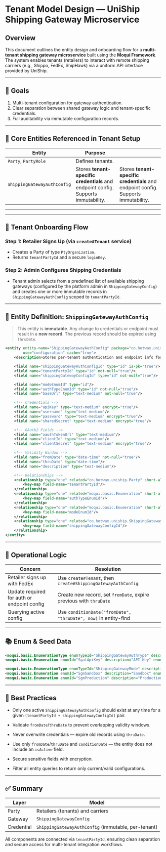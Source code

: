 # Tenant Model Design — UniShip Shipping Gateway Microservice

## Overview

This document outlines the entity design and onboarding flow for a **multi-tenant shipping gateway microservice** built using the **Moqui Framework**. The system enables tenants (retailers) to interact with remote shipping carriers (e.g., Shippo, FedEx, ShipHawk) via a uniform API interface provided by UniShip.

---

## 🎯 Goals

1. Multi-tenant configuration for gateway authentication.
2. Clear separation between shared gateway logic and tenant-specific credentials.
3. Full auditability via immutable configuration records.

---

## 🔧 Core Entities Referenced in Tenant Setup

| Entity                      | Purpose                                                                            |                                                                                    |
| --------------------------- | ---------------------------------------------------------------------------------- | ---------------------------------------------------------------------------------- |
| `Party`, `PartyRole`        | Defines tenants.                                                                   |                                                                                    |
| `ShippingGatewayAuthConfig` | Stores **tenant-specific credentials** and endpoint config. Supports immutability. | Stores **tenant-specific credentials** and endpoint config. Supports immutability. |

---

---

## 🚀 Tenant Onboarding Flow

### Step 1: Retailer Signs Up (via `create#Tenant` service)

* Creates a Party of type `PtyOrganization`.
* Returns `tenantPartyId` and a secure `loginKey`.

### Step 2: Admin Configures Shipping Credentials

* Tenant admin selects from a predefined list of available shipping gateways (configured by the platform admin in `ShippingGatewayConfig`) and creates one or more immutable records in `ShippingGatewayAuthConfig` scoped to `tenantPartyId`.

---

## 🔐 Entity Definition: `ShippingGatewayAuthConfig`

> This entity is **immutable**. Any change to credentials or endpoint must result in a **new record**. The previous record should be expired using `thruDate`.

```xml
<entity entity-name="ShippingGatewayAuthConfig" package="co.hotwax.uniship"
        use="configuration" cache="true">
    <description>Stores per-tenant authentication and endpoint info for shipping gateways.</description>

    <field name="shippingGatewayAuthConfigId" type="id" is-pk="true"/>
    <field name="tenantPartyId" type="id" not-null="true"/>
    <field name="shippingGatewayConfigId" type="id" not-null="true"/>

    <field name="modeEnumId" type="id"/>
    <field name="authTypeEnumId" type="id" not-null="true"/>
    <field name="baseUrl" type="text-medium" not-null="true"/>

    <!-- Credentials -->
    <field name="apiKey" type="text-medium" encrypt="true"/>
    <field name="username" type="text-medium"/>
    <field name="password" type="text-medium" encrypt="true"/>
    <field name="sharedSecret" type="text-medium" encrypt="true"/>

    <!-- OAuth2 Fields -->
    <field name="oauthTokenUrl" type="text-medium"/>
    <field name="clientId" type="text-medium"/>
    <field name="clientSecret" type="text-medium" encrypt="true"/>

    <!-- Validity Window -->
    <field name="fromDate" type="date-time" not-null="true"/>
    <field name="thruDate" type="date-time"/>
    <field name="description" type="text-medium"/>

    <!-- Relationships -->
    <relationship type="one" related="co.hotwax.uniship.Party" short-alias="tenant">
        <key-map field-name="tenantPartyId"/>
    </relationship>
    <relationship type="one" related="moqui.basic.Enumeration" short-alias="authType">
        <key-map field-name="authTypeEnumId"/>
    </relationship>
    <relationship type="one" related="moqui.basic.Enumeration" short-alias="mode">
        <key-map field-name="modeEnumId"/>
    </relationship>
    <relationship type="one" related="co.hotwax.uniship.ShippingGatewayConfig" short-alias="gatewayConfig">
        <key-map field-name="shippingGatewayConfigId"/>
    </relationship>
</entity>
```

---

## 🧩 Operational Logic

| Concern                                     | Resolution                                                         |
| ------------------------------------------- | ------------------------------------------------------------------ |
| Retailer signs up with FedEx                | Use `create#Tenant`, then `create#ShippingGatewayAuthConfig`       |
| Update required for auth or endpoint config | Create new record, set `fromDate`, expire previous with `thruDate` |
| Querying active config                      | Use `conditionDate("fromDate", "thruDate", now)` in entity-find    |

---

## 📚 Enum & Seed Data

```xml
<moqui.basic.EnumerationType enumTypeId="ShippingGatewayAuthType" description="Shipping Gateway Auth Type"/>
<moqui.basic.Enumeration enumId="SgatApiKey" description="API Key" enumTypeId="ShippingGatewayAuthType"/>

<moqui.basic.EnumerationType enumTypeId="ShippingGatewayMode" description="Shipping Gateway Mode"/>
<moqui.basic.Enumeration enumId="SgmSandbox" description="Sandbox" enumTypeId="ShippingGatewayMode"/>
<moqui.basic.Enumeration enumId="SgmProduction" description="Production" enumTypeId="ShippingGatewayMode"/>
```

---

## 🧠 Best Practices

* Only one active `ShippingGatewayAuthConfig` should exist at any time for a given `(tenantPartyId + shippingGatewayConfigId)` pair.

* Validate `fromDate`/`thruDate` to prevent overlapping validity windows.

* Never overwrite credentials — expire old records using `thruDate`.

* Use only `fromDate`/`thruDate` and `conditionDate` — the entity does not include an `isActive` field.

* Secure sensitive fields with encryption.

* Filter all entity queries to return only current/valid configurations.

---

## ✅ Summary

| Layer      | Model                                               |
| ---------- | --------------------------------------------------- |
| Party      | Retailers (tenants) and carriers                    |
| Gateway    | `ShippingGatewayConfig`                             |
| Credential | `ShippingGatewayAuthConfig` (immutable, per-tenant) |

All components are connected via `tenantPartyId`, ensuring clean separation and secure access for multi-tenant integration workflows.
